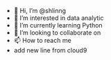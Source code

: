 - 👋 Hi, I’m @shlinng
- 👀 I’m interested in data analytic
- 🌱 I’m currently learning Python
- 💞️ I’m looking to collaborate on 
- 📫 How to reach me 
- add new line from cloud9
<!---
shlinng/shlinng is a ✨ special ✨ repository because its `README.md` (this file) appears on your GitHub profile.
You can click the Preview link to take a look at your changes.
--->
